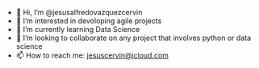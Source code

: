 - 👋 Hi, I’m @jesusalfredovazquezcervin
- 👀 I’m interested in devoloping agile projects
- 🌱 I’m currently learning Data Science
- 💞️ I’m looking to collaborate on any project that involves python or data science
- 📫 How to reach me: jesuscervin@icloud.com

<!---
jesusalfredovazquezcervin/jesusalfredovazquezcervin is a ✨ special ✨ repository because its `README.md` (this file) appears on your GitHub profile.
You can click the Preview link to take a look at your changes.
--->

